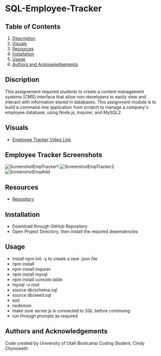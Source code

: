 # SQL-Employee-Tracker

## Table of Contents

1. [Description](#description)
2. [Visuals](#visuals)
3. [Resources](#resources)
4. [Installation](#installation)
5. [Usage](#usage)
6. [Authors and Acknowledgements](#authors-and-acknowledgements)

## Discription

This assignement required students to create a content management systems (CMS) interface that allow non-developers to easily view and interact with information stored in databases. This assignment module is to build a command-line application from scratch to manage a company's employee database, using Node.js, Inquirer, and MySQL2.

## Visuals

- [Employee Tracker Video Link](chrome-extension://mmeijimgabbpbgpdklnllpncmdofkcpn/app.html#/files/b6231a2d-1aaa-431f-y133-908297cd6a5d)





## Employee Tracker Screenshots

![ScreenshotEmpTracker1](https://user-images.githubusercontent.com/105569378/189549877-4f01fa18-ee45-4920-9b0b-826dc9d24429.png)
![ScreenshotEmpTracker2](https://user-images.githubusercontent.com/105569378/189549902-3a001aa5-7a23-470c-8cbc-2340660c2733.png)
![ScreenshotEmpAdd](https://user-images.githubusercontent.com/105569378/189549916-7ee80626-7d04-4dae-9731-8f142ae43e21.png)

## Resources

- [Repository](https://github.com/Cinderbeast/12-SQL-Employee-Tracker)

## Installation
- Download through GitHub Repository
- Open Project Directory, then install the required dependencies

## Usage
- install npm init -y to create a new .json file
- npm install
- npm install inquirer
- npm install mysql
- npm install console.table
- mysql -u root
- source db/schema.sql
- source db/seed.sql
- exit
- nodemon
- make sure server.js is connected to SQL before continuing
- run through prompts as required

## Authors and Acknowledgements

Code created by University of Utah Bootcamp Coding Student, Cindy Chynoweth
